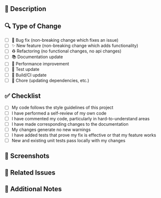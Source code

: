 ## 📝 Description

<!-- Provide a brief description of the changes in this PR -->

## 🔍 Type of Change

<!-- Mark the appropriate option with an "x" -->

- [ ] 🐛 Bug fix (non-breaking change which fixes an issue)
- [ ] ✨ New feature (non-breaking change which adds functionality)
- [ ] ♻️ Refactoring (no functional changes, no api changes)
- [ ] 📚 Documentation update
- [ ] 🚀 Performance improvement
- [ ] 🧪 Test update
- [ ] 🔧 Build/CI update
- [ ] 🧹 Chore (updating dependencies, etc.)

## ✅ Checklist

<!-- Mark the appropriate options with an "x" -->

- [ ] My code follows the style guidelines of this project
- [ ] I have performed a self-review of my own code
- [ ] I have commented my code, particularly in hard-to-understand areas
- [ ] I have made corresponding changes to the documentation
- [ ] My changes generate no new warnings
- [ ] I have added tests that prove my fix is effective or that my feature works
- [ ] New and existing unit tests pass locally with my changes

## 📸 Screenshots

<!-- If applicable, add screenshots to help explain your changes -->

## 🔗 Related Issues

<!-- Link to any related issues here -->

## 📝 Additional Notes

<!-- Add any other information about the PR here -->
